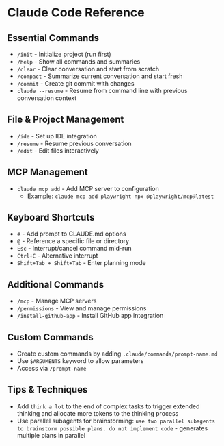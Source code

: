 # Claude Code Reference

## Essential Commands

- `/init` - Initialize project (run first)
- `/help` - Show all commands and summaries
- `/clear` - Clear conversation and start from scratch
- `/compact` - Summarize current conversation and start fresh
- `/commit` - Create git commit with changes
- `claude --resume` - Resume from command line with previous conversation context

## File & Project Management

- `/ide` - Set up IDE integration
- `/resume` - Resume previous conversation
- `/edit` - Edit files interactively

## MCP Management

- `claude mcp add` - Add MCP server to configuration
  - Example: `claude mcp add playwright npx @playwright/mcp@latest`

## Keyboard Shortcuts

- `#` - Add prompt to CLAUDE.md options
- `@` - Reference a specific file or directory
- `Esc` - Interrupt/cancel command mid-run
- `Ctrl+C` - Alternative interrupt
- `Shift+Tab + Shift+Tab` - Enter planning mode

## Additional Commands

- `/mcp` - Manage MCP servers
- `/permissions` - View and manage permissions
- `/install-github-app` - Install GitHub app integration

## Custom Commands

- Create custom commands by adding `.claude/commands/prompt-name.md`
- Use `$ARGUMENTS` keyword to allow parameters
- Access via `/prompt-name`

## Tips & Techniques

- Add `think a lot` to the end of complex tasks to trigger extended thinking and allocate more tokens to the thinking process
- Use parallel subagents for brainstorming: `use two parallel subagents to brainstorm possible plans. do not implement code` - generates multiple plans in parallel
